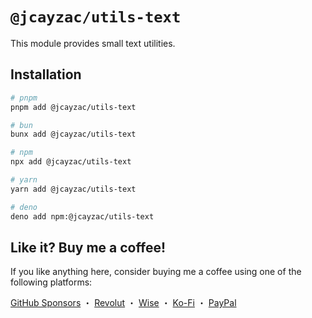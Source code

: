 # `@jcayzac/utils-text`

This module provides small text utilities.

## Installation

```sh
# pnpm
pnpm add @jcayzac/utils-text

# bun
bunx add @jcayzac/utils-text

# npm
npx add @jcayzac/utils-text

# yarn
yarn add @jcayzac/utils-text

# deno
deno add npm:@jcayzac/utils-text
```

## Like it? Buy me a coffee!

If you like anything here, consider buying me a coffee using one of the following platforms:

[GitHub Sponsors](https://github.com/sponsors/jcayzac) ・ [Revolut](https://revolut.me/julienswap) ・ [Wise](https://wise.com/pay/me/julienc375) ・ [Ko-Fi](https://ko-fi.com/jcayzac) ・ [PayPal](https://paypal.me/jcayzac)
